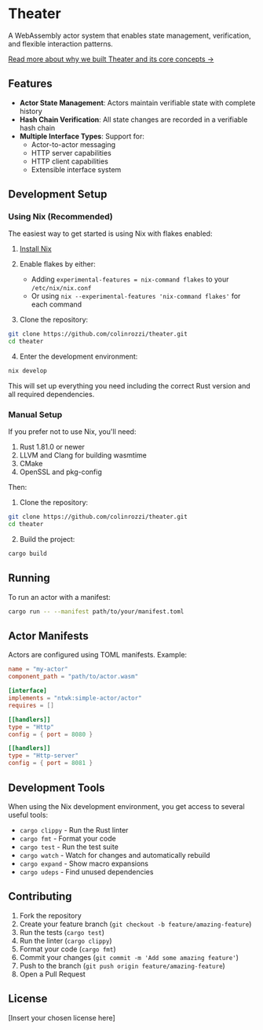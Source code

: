 # Theater

A WebAssembly actor system that enables state management, verification, and flexible interaction patterns.

[Read more about why we built Theater and its core concepts →](docs/why-theater.md)

## Features

- **Actor State Management**: Actors maintain verifiable state with complete history
- **Hash Chain Verification**: All state changes are recorded in a verifiable hash chain
- **Multiple Interface Types**: Support for:
  - Actor-to-actor messaging
  - HTTP server capabilities
  - HTTP client capabilities
  - Extensible interface system

## Development Setup

### Using Nix (Recommended)

The easiest way to get started is using Nix with flakes enabled:

1. [Install Nix](https://nixos.org/download.html)
2. Enable flakes by either:
   - Adding `experimental-features = nix-command flakes` to your `/etc/nix/nix.conf`
   - Or using `nix --experimental-features 'nix-command flakes'` for each command

3. Clone the repository:
```bash
git clone https://github.com/colinrozzi/theater.git
cd theater
```

4. Enter the development environment:
```bash
nix develop
```

This will set up everything you need including the correct Rust version and all required dependencies.

### Manual Setup

If you prefer not to use Nix, you'll need:

1. Rust 1.81.0 or newer
2. LLVM and Clang for building wasmtime
3. CMake
4. OpenSSL and pkg-config

Then:

1. Clone the repository:
```bash
git clone https://github.com/colinrozzi/theater.git
cd theater
```

2. Build the project:
```bash
cargo build
```

## Running

To run an actor with a manifest:
```bash
cargo run -- --manifest path/to/your/manifest.toml
```

## Actor Manifests

Actors are configured using TOML manifests. Example:

```toml
name = "my-actor"
component_path = "path/to/actor.wasm"

[interface]
implements = "ntwk:simple-actor/actor"
requires = []

[[handlers]]
type = "Http"
config = { port = 8080 }

[[handlers]]
type = "Http-server"
config = { port = 8081 }
```

## Development Tools

When using the Nix development environment, you get access to several useful tools:

- `cargo clippy` - Run the Rust linter
- `cargo fmt` - Format your code
- `cargo test` - Run the test suite
- `cargo watch` - Watch for changes and automatically rebuild
- `cargo expand` - Show macro expansions
- `cargo udeps` - Find unused dependencies

## Contributing

1. Fork the repository
2. Create your feature branch (`git checkout -b feature/amazing-feature`)
3. Run the tests (`cargo test`)
4. Run the linter (`cargo clippy`)
5. Format your code (`cargo fmt`)
6. Commit your changes (`git commit -m 'Add some amazing feature'`)
7. Push to the branch (`git push origin feature/amazing-feature`)
8. Open a Pull Request

## License

[Insert your chosen license here]